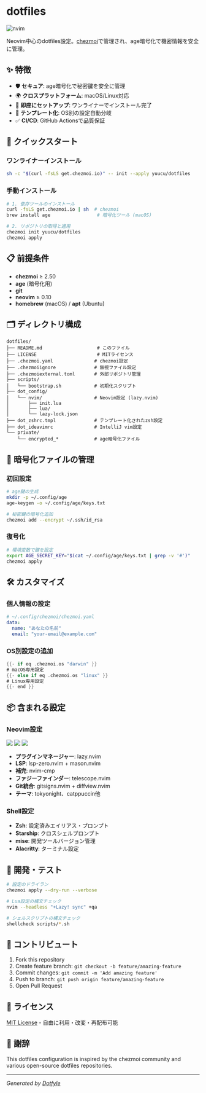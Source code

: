 # dotfiles

![nvim](https://github.com/yuucu/dotfiles/assets/39527561/896889e6-fc51-4058-bdf2-4e917883e635)

Neovim中心のdotfiles設定。[chezmoi](https://www.chezmoi.io/)で管理され、age暗号化で機密情報を安全に管理。

## ✨ 特徴

- 🛡️ **セキュア**: age暗号化で秘密鍵を安全に管理
- 🌍 **クロスプラットフォーム**: macOS/Linux対応
- 🚀 **即座にセットアップ**: ワンライナーでインストール完了
- 🔧 **テンプレート化**: OS別の設定自動分岐
- ✅ **CI/CD**: GitHub Actionsで品質保証

## 🚀 クイックスタート

### ワンライナーインストール

```bash
sh -c "$(curl -fsLS get.chezmoi.io)" -- init --apply yuucu/dotfiles
```

### 手動インストール

```bash
# 1. 依存ツールのインストール
curl -fsLS get.chezmoi.io | sh  # chezmoi
brew install age                 # 暗号化ツール (macOS)

# 2. リポジトリの取得と適用
chezmoi init yuucu/dotfiles
chezmoi apply
```

## 📋 前提条件

- **chezmoi** ≥ 2.50
- **age** (暗号化用)
- **git**
- **neovim** ≥ 0.10
- **homebrew** (macOS) / **apt** (Ubuntu)

## 🗂️ ディレクトリ構成

```
dotfiles/
├── README.md                    # このファイル
├── LICENSE                      # MITライセンス
├── .chezmoi.yaml               # chezmoi設定
├── .chezmoiignore              # 無視ファイル設定
├── .chezmoiexternal.toml       # 外部リポジトリ管理
├── scripts/
│   └── bootstrap.sh            # 初期化スクリプト
├── dot_config/
│   └── nvim/                   # Neovim設定 (lazy.nvim)
│       ├── init.lua
│       ├── lua/
│       └── lazy-lock.json
├── dot_zshrc.tmpl              # テンプレート化されたzsh設定
├── dot_ideavimrc               # IntelliJ vim設定
└── private/
    └── encrypted_*             # age暗号化ファイル
```

## 🔐 暗号化ファイルの管理

### 初回設定

```bash
# age鍵の生成
mkdir -p ~/.config/age
age-keygen -o ~/.config/age/keys.txt

# 秘密鍵の暗号化追加
chezmoi add --encrypt ~/.ssh/id_rsa
```

### 復号化

```bash
# 環境変数で鍵を設定
export AGE_SECRET_KEY="$(cat ~/.config/age/keys.txt | grep -v '#')"
chezmoi apply
```

## 🛠️ カスタマイズ

### 個人情報の設定

```yaml
# ~/.config/chezmoi/chezmoi.yaml
data:
  name: "あなたの名前"
  email: "your-email@example.com"
```

### OS別設定の追加

```go
{{- if eq .chezmoi.os "darwin" }}
# macOS専用設定
{{- else if eq .chezmoi.os "linux" }}
# Linux専用設定
{{- end }}
```

## 📦 含まれる設定

### Neovim設定

<a href="https://dotfyle.com/yuucu/dotfiles-config-nvim"><img src="https://dotfyle.com/yuucu/dotfiles-config-nvim/badges/plugins?style=flat" /></a>
<a href="https://dotfyle.com/yuucu/dotfiles-config-nvim"><img src="https://dotfyle.com/yuucu/dotfiles-config-nvim/badges/leaderkey?style=flat" /></a>
<a href="https://dotfyle.com/yuucu/dotfiles-config-nvim"><img src="https://dotfyle.com/yuucu/dotfiles-config-nvim/badges/plugin-manager?style=flat" /></a>

- **プラグインマネージャー**: lazy.nvim
- **LSP**: lsp-zero.nvim + mason.nvim
- **補完**: nvim-cmp
- **ファジーファインダー**: telescope.nvim
- **Git統合**: gitsigns.nvim + diffview.nvim
- **テーマ**: tokyonight、catppuccin他

### Shell設定

- **Zsh**: 設定済みエイリアス・プロンプト
- **Starship**: クロスシェルプロンプト
- **mise**: 開発ツールバージョン管理
- **Alacritty**: ターミナル設定

## 🧪 開発・テスト

```bash
# 設定のドライラン
chezmoi apply --dry-run --verbose

# Lua設定の構文チェック
nvim --headless "+Lazy! sync" +qa

# シェルスクリプトの構文チェック
shellcheck scripts/*.sh
```

## 🤝 コントリビュート

1. Fork this repository
2. Create feature branch: `git checkout -b feature/amazing-feature`
3. Commit changes: `git commit -m 'Add amazing feature'`
4. Push to branch: `git push origin feature/amazing-feature`
5. Open Pull Request

## 📄 ライセンス

[MIT License](LICENSE) - 自由に利用・改変・再配布可能

## 🙏 謝辞

This dotfiles configuration is inspired by the chezmoi community and various open-source dotfiles repositories.

---

*Generated by [Dotfyle](https://dotfyle.com)*
